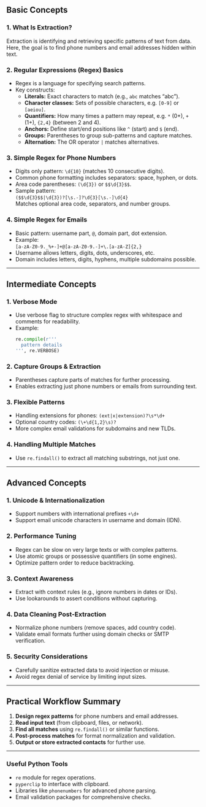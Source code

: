 ## Basic Concepts

### 1. **What Is Extraction?**
Extraction is identifying and retrieving specific patterns of text from data. Here, the goal is to find phone numbers and email addresses hidden within text.

### 2. **Regular Expressions (Regex) Basics**
- Regex is a language for specifying search patterns.  
- Key constructs:
  - **Literals:** Exact characters to match (e.g., `abc` matches “abc”).
  - **Character classes:** Sets of possible characters, e.g. `[0-9]` or `[aeiou]`.
  - **Quantifiers:** How many times a pattern may repeat, e.g. `*` (0+), `+` (1+), `{2,4}` (between 2 and 4).
  - **Anchors:** Define start/end positions like `^` (start) and `$` (end).
  - **Groups:** Parentheses to group sub-patterns and capture matches.
  - **Alternation:** The OR operator `|` matches alternatives.

### 3. **Simple Regex for Phone Numbers**
- Digits only pattern: `\d{10}` (matches 10 consecutive digits).
- Common phone formatting includes separators: space, hyphen, or dots.
- Area code parentheses: `(\d{3})` or `$$\d{3}$$`.
- Sample pattern:  
  `($$\d{3}$$|\d{3})?[\s.-]?\d{3}[\s.-]\d{4}`  
  Matches optional area code, separators, and number groups.

### 4. **Simple Regex for Emails**
- Basic pattern: username part, `@`, domain part, dot extension.
- Example:  
  `[a-zA-Z0-9._%+-]+@[a-zA-Z0-9.-]+\.[a-zA-Z]{2,}`
- Username allows letters, digits, dots, underscores, etc.
- Domain includes letters, digits, hyphens, multiple subdomains possible.

***

## Intermediate Concepts

### 1. **Verbose Mode**
- Use verbose flag to structure complex regex with whitespace and comments for readability.
- Example:
  ```python
  re.compile(r'''
    pattern details
  ''', re.VERBOSE)
  ```

### 2. **Capture Groups & Extraction**
- Parentheses capture parts of matches for further processing.
- Enables extracting just phone numbers or emails from surrounding text.

### 3. **Flexible Patterns**
- Handling extensions for phones: `(ext|x|extension)?\s*\d+`
- Optional country codes: `(\+\d{1,2}\s)?`
- More complex email validations for subdomains and new TLDs.

### 4. **Handling Multiple Matches**
- Use `re.findall()` to extract all matching substrings, not just one.

***

## Advanced Concepts

### 1. **Unicode & Internationalization**
- Support numbers with international prefixes `+\d+`
- Support email unicode characters in username and domain (IDN).

### 2. **Performance Tuning**
- Regex can be slow on very large texts or with complex patterns.
- Use atomic groups or possessive quantifiers (in some engines).
- Optimize pattern order to reduce backtracking.

### 3. **Context Awareness**
- Extract with context rules (e.g., ignore numbers in dates or IDs).
- Use lookarounds to assert conditions without capturing.

### 4. **Data Cleaning Post-Extraction**
- Normalize phone numbers (remove spaces, add country code).
- Validate email formats further using domain checks or SMTP verification.

### 5. **Security Considerations**
- Carefully sanitize extracted data to avoid injection or misuse.
- Avoid regex denial of service by limiting input sizes.

***

## Practical Workflow Summary

1. **Design regex patterns** for phone numbers and email addresses.
2. **Read input text** (from clipboard, files, or network).
3. **Find all matches** using `re.findall()` or similar functions.
4. **Post-process matches** for format normalization and validation.
5. **Output or store extracted contacts** for further use.

***

### Useful Python Tools

- `re` module for regex operations.
- `pyperclip` to interface with clipboard.
- Libraries like `phonenumbers` for advanced phone parsing.
- Email validation packages for comprehensive checks.
